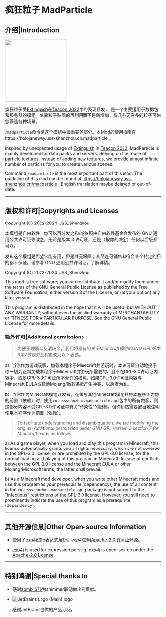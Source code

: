 # 疯狂粒子 MadParticle

## 介绍|Introduction

<img src="https://github.com/USS-Shenzhou/MadParticle/blob/master/src/main/resources/madparticle.png" width="200">

疯狂粒子受[Extinguish](https://www.curseforge.com/minecraft/mc-mods/extinguish-by-uss_shenzhou)在[Teacon 2022](https://www.teacon.cn/2022/index)中的表现启发，
是一个主要适用于数据包和服务器的模组。依靠粒子贴图的再利用而不是新增加，有几乎无穷多的粒子可供您营造各种场景。

`/madparticle`命令是这个模组中最重要的部分。本Mod的使用指南在https://holojaneway.uss-shenzhou.cn/madparticle 。

Inspired by unexpected usage of [Extinguish](https://www.curseforge.com/minecraft/mc-mods/extinguish-by-uss_shenzhou) in [Teacon 2022](https://www.teacon.cn/2022/index), 
MadParticle is mainly developed for data packs and servers. Relying on the reuse of particle textures, instead of adding new textures, we provide almost infinite 
number of particles for you to create various scenes.

Command `/madparticle` is the most important part of this mod. The guideline of this mod can be found at https://holojaneway.uss-shenzhou.cn/madparticle . English translation maybe delayed or out-of-date.

---

## 版权和许可|Copyrights and Licenses

Copyright (C) 2022-2024 USS_Shenzhou

本模组是自由软件，你可以再分发之和/或依照由自由软件基金会发布的 GNU 通用公共许可证修改之，无论是版本 3 许可证，还是（按你的决定）任何以后版都可以。

发布这个模组是希望它能有用，但是并无保障；甚至连可销售和符合某个特定的目的都不保证。请参看 GNU 通用公共许可证，了解详情。

Copyright (C) 2022-2024 USS_Shenzhou

This mod is free software; you can redistribute it and/or modify them under the terms of the GNU General Public License as published by the Free Software Foundation; either version 3 of the License, or (at your option) any later version.

This program is distributed in the hope that it will be useful, but WITHOUT ANY WARRANTY; without even the implied warranty of MERCHANTABILITY or FITNESS FOR A PARTICULAR PURPOSE. See the GNU General Public License for more details.

### 额外许可|Additional permissions

> 为便于理解以及消歧义，我们将原有的*关于Minecraft模组的GNU GPL版本3第7节额外授权*更改为以下表述。

a）当你作为游戏玩家，加载本程序于Minecraft并游玩时，本许可证自动地授予你一切为正常加载本程序于Minecraft并游玩所需要的、且不在GPL-3.0许可证内容中、或是GPL-3.0许可证所不允许的权利。如果GPL-3.0许可证内容与Minecraft EULA或其他Mojang/微软条款产生冲突，以后者为准。

b）当你作为Minecraft模组开发者，在编写其他Minecraft模组并将本程序作为你的前置（依赖）时，使用`cn.usssehnzhou.madparticle.api`包中的所有内容，则这部分内容不受GPL-3.0许可证中有关“传染性”的限制，但你仍然需要醒目地注明使用本程序作为前置（依赖）。

>  To facilitate understanding and disambiguation, we are modifying the original *Additional permission under GNU GPL version 3 section 7 for Minecraft mods* as follows:

a) As a game player, when you load and play this program in Minecraft, this license automatically grants you all rights necessary, which are not covered in the GPL-3.0 license, or are prohibited by the GPL-3.0 license, for the normal loading and playing of this program in Minecraft. In case of conflicts between the GPL-3.0 license and the Minecraft EULA or other Mojang/Microsoft terms, the latter shall prevail.

b) As a Minecraft mod developer, when you write other Minecraft mods and use this program as your prerequisite (dependency), the use of all content in the `cn.usssehnzhou.madparticle.api` package is not subject to the "infectious" restrictions of the GPL-3.0 license. However, you still need to prominently indicate the use of this program as a prerequisite (dependency).

---

## 其他开源信息|Other Open-source Information

- 使用了[exp4j](https://github.com/fasseg/exp4j)进行表达式解析。*exp4j*使用[Apache-2.0 许可证](https://github.com/fasseg/exp4j/blob/master/LICENSE)开源。

- [exp4j](https://github.com/fasseg/exp4j) is used for expression parsing. *exp4j* is open-source under the [Apache-2.0 License](https://github.com/fasseg/exp4j/blob/master/LICENSE).

---

## 特别鸣谢|Special thanks to

- 感谢[zomb_676](https://github.com/zomb-676)为shimmer联动做出的贡献。



- ![JetBrains Logo (Main) logo](https://resources.jetbrains.com/storage/products/company/brand/logos/jb_beam.svg)

    感谢JetBrains提供的产品订阅。
